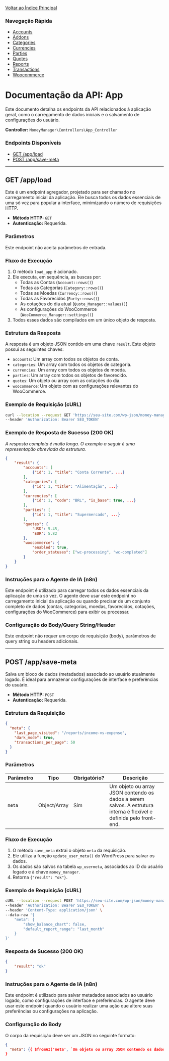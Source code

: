 [Voltar ao Índice Principal](../index.md)

### Navegação Rápida

- [Accounts](./accounts.md)
- [Addons](./addons.md)
- [Categories](./categories.md)
- [Currencies](./currencies.md)
- [Parties](./parties.md)
- [Quotes](./quotes.md)
- [Reports](./reports.md)
- [Transactions](./transactions.md)
- [Woocommerce](./woocommerce.md)

# Documentação da API: App

Este documento detalha os endpoints da API relacionados à aplicação geral, como o carregamento de dados iniciais e o salvamento de configurações do usuário.

**Controller:** `MoneyManager\Controllers\App_Controller`

### Endpoints Disponíveis

- [GET /app/load](#get-appload)
- [POST /app/save-meta](#post-appsave-meta)

---

## GET /app/load

Este é um endpoint agregador, projetado para ser chamado no carregamento inicial da aplicação. Ele busca todos os dados essenciais de uma só vez para popular a interface, minimizando o número de requisições HTTP.

- **Método HTTP:** `GET`
- **Autenticação:** Requerida.

### Parâmetros

Este endpoint não aceita parâmetros de entrada.

### Fluxo de Execução

1.  O método `load_app` é acionado.
2.  Ele executa, em sequência, as buscas por:
    - Todas as Contas (`Account::rows()`)
    - Todas as Categorias (`Category::rows()`)
    - Todas as Moedas (`Currency::rows()`)
    - Todas as Favorecidos (`Party::rows()`)
    - As cotações do dia atual (`Quote_Manager::values()`)
    - As configurações do WooCommerce (`WooCommerce_Manager::settings()`)
3.  Todos esses dados são compilados em um único objeto de resposta.

### Estrutura da Resposta

A resposta é um objeto JSON contido em uma chave `result`. Este objeto possui as seguintes chaves:

- `accounts`: Um array com todos os objetos de conta.
- `categories`: Um array com todos os objetos de categoria.
- `currencies`: Um array com todos os objetos de moeda.
- `parties`: Um array com todos os objetos de favorecido.
- `quotes`: Um objeto ou array com as cotações do dia.
- `woocommerce`: Um objeto com as configurações relevantes do WooCommerce.

### Exemplo de Requisição (cURL)

```bash
curl --location --request GET 'https://seu-site.com/wp-json/money-manager/v1/app/load' \
--header 'Authorization: Bearer SEU_TOKEN'
```

### Exemplo de Resposta de Sucesso (200 OK)

*A resposta completa é muito longa. O exemplo a seguir é uma representação abreviada da estrutura.*
```json
{
    "result": {
        "accounts": [
            {"id": 1, "title": "Conta Corrente", ...}
        ],
        "categories": [
            {"id": 1, "title": "Alimentação", ...}
        ],
        "currencies": [
            {"id": 1, "code": "BRL", "is_base": true, ...}
        ],
        "parties": [
            {"id": 1, "title": "Supermercado", ...}
        ],
        "quotes": {
            "USD": 5.45,
            "EUR": 5.82
        },
        "woocommerce": {
            "enabled": true,
            "order_statuses": ["wc-processing", "wc-completed"]
        }
    }
}
```

### Instruções para o Agente de IA (n8n)

Este endpoint é utilizado para carregar todos os dados essenciais da aplicação de uma só vez. O agente deve usar este endpoint no carregamento inicial da aplicação ou quando precisar de um conjunto completo de dados (contas, categorias, moedas, favorecidos, cotações, configurações do WooCommerce) para exibir ou processar.

### Configuração do Body/Query String/Header

Este endpoint não requer um corpo de requisição (body), parâmetros de query string ou headers adicionais.

---

## POST /app/save-meta

Salva um bloco de dados (metadados) associado ao usuário atualmente logado. É ideal para armazenar configurações de interface e preferências do usuário.

- **Método HTTP:** `POST`
- **Autenticação:** Requerida.

### Estrutura da Requisição

```json
{
  "meta": {
    "last_page_visited": "/reports/income-vs-expense",
    "dark_mode": true,
    "transactions_per_page": 50
  }
}
```

### Parâmetros

| Parâmetro | Tipo | Obrigatório? | Descrição |
|---|---|---|---|
| `meta` | Object/Array | Sim | Um objeto ou array JSON contendo os dados a serem salvos. A estrutura interna é flexível e definida pelo front-end. |

### Fluxo de Execução

1.  O método `save_meta` extrai o objeto `meta` da requisição.
2.  Ele utiliza a função `update_user_meta()` do WordPress para salvar os dados.
3.  Os dados são salvos na tabela `wp_usermeta`, associados ao ID do usuário logado e à chave `money_manager`.
4.  Retorna `{"result": "ok"}`.

### Exemplo de Requisição (cURL)

```bash
cURL --location --request POST 'https://seu-site.com/wp-json/money-manager/v1/app/save-meta' \
--header 'Authorization: Bearer SEU_TOKEN' \
--header 'Content-Type: application/json' \
--data-raw '{
    "meta": {
        "show_balance_chart": false,
        "default_report_range": "last_month"
    }
}'
```

### Resposta de Sucesso (200 OK)

```json
{
    "result": "ok"
}
```

### Instruções para o Agente de IA (n8n)

Este endpoint é utilizado para salvar metadados associados ao usuário logado, como configurações de interface e preferências. O agente deve usar este endpoint quando o usuário realizar uma ação que altere suas preferências ou configurações na aplicação.

### Configuração do Body

O corpo da requisição deve ser um JSON no seguinte formato:

```json
{
  "meta": {{ $fromAI('meta', `Um objeto ou array JSON contendo os dados a serem salvos. A estrutura interna é flexível e definida pelo front-end.`, 'json') }}
}
```